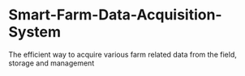 # Smart-Farm-Data-Acquisition-System
The efficient way to acquire various farm related data from the field, storage and management
